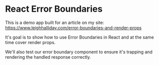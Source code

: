 # React Error Boundaries

This is a demo app built for an article on my site: https://www.leighhalliday.com/error-boundaries-and-render-props

It's goal is to show how to use Error Boundaries in React and at the same time cover render props.

We'll also test our error boundary component to ensure it's trapping and rendering the handled response correctly.
